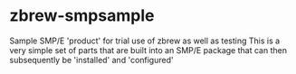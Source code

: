# zbrew-smpsample
Sample SMP/E 'product' for trial use of zbrew as well as testing
This is a very simple set of parts that are built into an SMP/E package
that can then subsequently be 'installed' and 'configured'
